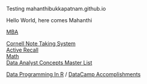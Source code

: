 Testing mahanthibukkapatnam.github.io

Hello World, here comes Mahanthi

[MBA](https://mahanthibukkapatnam.github.io/mba)

[Cornell Note Taking System](https://mahanthibukkapatnam.github.io/cnts.html) <br>
[Active Recall](https://mahanthibukkapatnam.github.io/ac.html) <br>
[Math](https://mahanthibukkapatnam.github.io/math.html) <br>
[Data Analyst Concepts Master List](https://mahanthibukkapatnam.github.io/DataAnalystConceptMasterList.html) <br>

[Data Programming In R](https://mahanthibukkapatnam.github.io/DataProgrammingInR) / [DataCamp Accomplishments](https://mahanthibukkapatnam.github.io/DataProgrammingInR/DataCamp)


